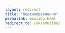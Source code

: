 ```yaml
---
layout: redirect
title: "Перенаправлення"
permalink: emuiibo.html
redirect_to: /uk/emuiibo/
---
```

